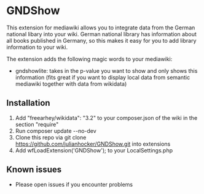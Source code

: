 # GNDShow
This extension for mediawiki allows you to integrate data from the German national libary into your wiki. German national library has information about all books published in Germany, so this makes it easy for you to add library information to your wiki.
 
The extension adds the following magic words to your mediawiki:
* gndshowlite: takes in the p-value you want to show and only shows this information (fits great if you want to display local data from semantic mediawiki together with data from wikidata)

## Installation
1. Add "freearhey/wikidata": "3.2" to your composer.json of the wiki in the section "require"
2. Run composer update --no-dev
3. Clone this repo via git clone https://github.com/julianhocker/GNDShow.git into extensions  
4. Add wfLoadExtension('GNDShow'); to your LocalSettings.php

## Known issues 
* Please open issues if you encounter problems 

